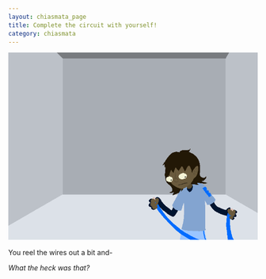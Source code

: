 ```yaml
---
layout: chiasmata_page
title: Complete the circuit with yourself!
category: chiasmata
---
```


![008](/chiasmata/images/narrative/008.gif)

You reel the wires out a bit and-

*What the heck was that?*